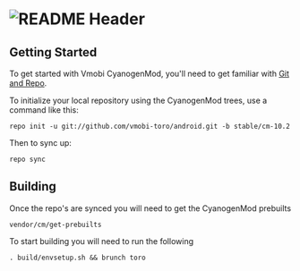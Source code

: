 ![README Header](http://img.vmobi.us/logo.png)
===========

Getting Started
---------------

To get started with Vmobi CyanogenMod, you'll need to get
familiar with [Git and Repo](http://source.android.com/source/using-repo.html).

To initialize your local repository using the CyanogenMod trees, use a command like this:

    repo init -u git://github.com/vmobi-toro/android.git -b stable/cm-10.2

Then to sync up:

    repo sync

Building
--------

Once the repo's are synced you will need to get the CyanogenMod prebuilts

    vendor/cm/get-prebuilts
    

To start building you will need to run the following

    . build/envsetup.sh && brunch toro
